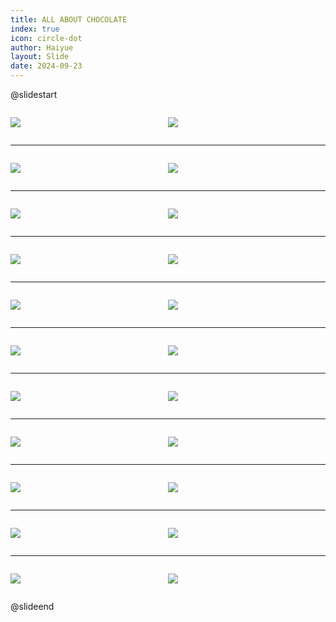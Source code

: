 ```yaml
---
title: ALL ABOUT CHOCOLATE
index: true
icon: circle-dot
author: Haiyue
layout: Slide
date: 2024-09-23
---
```

 
@slidestart

<div style="display:flex">
<div style="flex:1">

![](/reading/english/Level-O/ALL%20ABOUT%20CHOCOLATE/001.webp)
</div>
<div style="flex:1">

![](/reading/english/Level-O/ALL%20ABOUT%20CHOCOLATE/002.webp)
</div>
</div>

---

<div style="display:flex">
<div style="flex:1">

![](/reading/english/Level-O/ALL%20ABOUT%20CHOCOLATE/003.webp)
</div>
<div style="flex:1">

![](/reading/english/Level-O/ALL%20ABOUT%20CHOCOLATE/004.webp)
</div>
</div>

---

<div style="display:flex">
<div style="flex:1">

![](/reading/english/Level-O/ALL%20ABOUT%20CHOCOLATE/005.webp)
</div>
<div style="flex:1">

![](/reading/english/Level-O/ALL%20ABOUT%20CHOCOLATE/006.webp)
</div>
</div>

---

<div style="display:flex">
<div style="flex:1">

![](/reading/english/Level-O/ALL%20ABOUT%20CHOCOLATE/007.webp)
</div>
<div style="flex:1">

![](/reading/english/Level-O/ALL%20ABOUT%20CHOCOLATE/008.webp)
</div>
</div>

---

<div style="display:flex">
<div style="flex:1">

![](/reading/english/Level-O/ALL%20ABOUT%20CHOCOLATE/009.webp)
</div>
<div style="flex:1">

![](/reading/english/Level-O/ALL%20ABOUT%20CHOCOLATE/010.webp)
</div>
</div>

---

<div style="display:flex">
<div style="flex:1">

![](/reading/english/Level-O/ALL%20ABOUT%20CHOCOLATE/011.webp)
</div>
<div style="flex:1">

![](/reading/english/Level-O/ALL%20ABOUT%20CHOCOLATE/012.webp)
</div>
</div>

---

<div style="display:flex">
<div style="flex:1">

![](/reading/english/Level-O/ALL%20ABOUT%20CHOCOLATE/013.webp)
</div>
<div style="flex:1">

![](/reading/english/Level-O/ALL%20ABOUT%20CHOCOLATE/014.webp)
</div>
</div>

---

<div style="display:flex">
<div style="flex:1">

![](/reading/english/Level-O/ALL%20ABOUT%20CHOCOLATE/015.webp)
</div>
<div style="flex:1">

![](/reading/english/Level-O/ALL%20ABOUT%20CHOCOLATE/016.webp)
</div>
</div>

---

<div style="display:flex">
<div style="flex:1">

![](/reading/english/Level-O/ALL%20ABOUT%20CHOCOLATE/017.webp)
</div>
<div style="flex:1">

![](/reading/english/Level-O/ALL%20ABOUT%20CHOCOLATE/018.webp)
</div>
</div>

---

<div style="display:flex">
<div style="flex:1">

![](/reading/english/Level-O/ALL%20ABOUT%20CHOCOLATE/019.webp)
</div>
<div style="flex:1">

![](/reading/english/Level-O/ALL%20ABOUT%20CHOCOLATE/020.webp)
</div>
</div>

---

<div style="display:flex">
<div style="flex:1">

![](/reading/english/Level-O/ALL%20ABOUT%20CHOCOLATE/021.webp)
</div>
<div style="flex:1">

![](/reading/english/Level-O/ALL%20ABOUT%20CHOCOLATE/022.webp)
</div>
</div>

@slideend